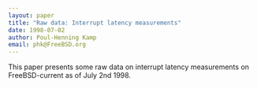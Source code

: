 ```yaml
---
layout: paper
title: "Raw data: Interrupt latency measurements"
date: 1998-07-02
author: Poul-Henning Kamp
email: phk@FreeBSD.org 
---
```

This paper presents some raw data on interrupt latency measurements
on FreeBSD-current as of July 2nd 1998.
